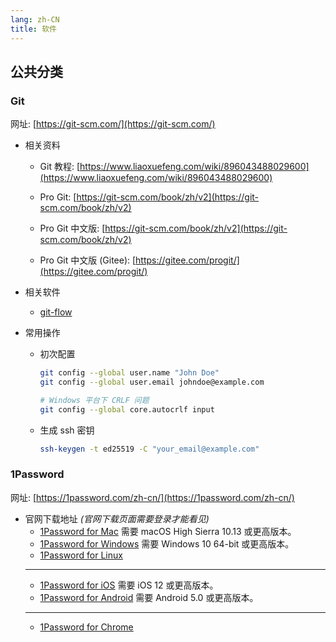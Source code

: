 ```yaml
---
lang: zh-CN
title: 软件
---
```


## 公共分类

### Git

网址: [https://git-scm.com/](https://git-scm.com/)

- 相关资料

  - Git 教程: [https://www.liaoxuefeng.com/wiki/896043488029600](https://www.liaoxuefeng.com/wiki/896043488029600)

  - Pro Git: [https://git-scm.com/book/zh/v2](https://git-scm.com/book/zh/v2)

  - Pro Git 中文版: [https://git-scm.com/book/zh/v2](https://git-scm.com/book/zh/v2)

  - Pro Git 中文版 (Gitee): [https://gitee.com/progit/](https://gitee.com/progit/)

- 相关软件

  - [git-flow](#git-flow)

- 常用操作

  - 初次配置

    ```bash
    git config --global user.name "John Doe"
    git config --global user.email johndoe@example.com

    # Windows 平台下 CRLF 问题
    git config --global core.autocrlf input
    ```

  - 生成 ssh 密钥

    ```bash
    ssh-keygen -t ed25519 -C "your_email@example.com"
    ```

### 1Password

网址: [https://1password.com/zh-cn/](https://1password.com/zh-cn/)

- 官网下载地址 *(官网下载页面需要登录才能看见)*
  - [1Password for Mac](https://app-updates.agilebits.com/download/OPM7) 需要 macOS High Sierra 10.13 或更高版本。
  - [1Password for Windows](https://downloads.1password.com/win/1PasswordSetup-latest.exe) 需要 Windows 10 64-bit 或更高版本。
  - [1Password for Linux](https://1password.com/downloads/linux/)
  ---
  - [1Password for iOS](https://itunes.apple.com/us/app/1password-password-manager/id568903335?mt=8&uo=4&at=10l4Hf&pt=11798&ct=teamsweb) 需要 iOS 12 或更高版本。
  - [1Password for Android](https://play.google.com/store/apps/details?id=com.agilebits.onepassword) 需要 Android 5.0 或更高版本。
  ---
  - [1Password for Chrome](https://chrome.google.com/webstore/detail/1password-x/aeblfdkhhhdcdjpifhhbdiojplfjncoa)
